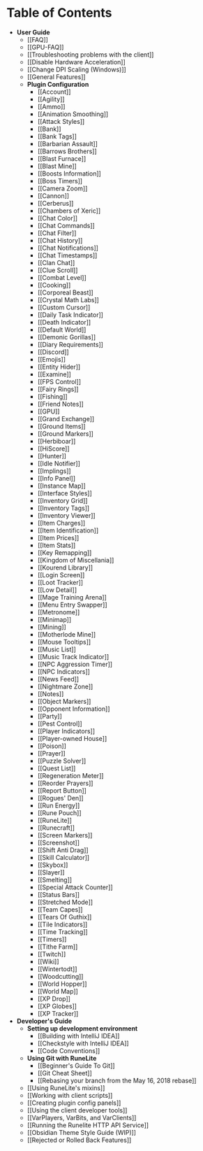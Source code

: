 # Table of Contents
* **User Guide**
  * [[FAQ]]
  * [[GPU-FAQ]]
  * [[Troubleshooting problems with the client]]
  * [[Disable Hardware Acceleration]]
  * [[Change DPI Scaling (Windows)]]
  * [[General Features]]
  * **Plugin Configuration**
    * [[Account]]
    * [[Agility]]
    * [[Ammo]]
    * [[Animation Smoothing]]
    * [[Attack Styles]]
    * [[Bank]]
    * [[Bank Tags]]
    * [[Barbarian Assault]]
    * [[Barrows Brothers]]
    * [[Blast Furnace]]
    * [[Blast Mine]]
    * [[Boosts Information]]
    * [[Boss Timers]]
    * [[Camera Zoom]]
    * [[Cannon]]
    * [[Cerberus]]
    * [[Chambers of Xeric]]
    * [[Chat Color]]
    * [[Chat Commands]]
    * [[Chat Filter]]
    * [[Chat History]]
    * [[Chat Notifications]]
    * [[Chat Timestamps]]
    * [[Clan Chat]]
    * [[Clue Scroll]]
    * [[Combat Level]]
    * [[Cooking]]
    * [[Corporeal Beast]]
    * [[Crystal Math Labs]]
    * [[Custom Cursor]]
    * [[Daily Task Indicator]]
    * [[Death Indicator]]
    * [[Default World]]
    * [[Demonic Gorillas]]
    * [[Diary Requirements]]
    * [[Discord]]
    * [[Emojis]]
    * [[Entity Hider]]
    * [[Examine]]
    * [[FPS Control]]
    * [[Fairy Rings]]
    * [[Fishing]]
    * [[Friend Notes]]
    * [[GPU]]
    * [[Grand Exchange]]
    * [[Ground Items]]
    * [[Ground Markers]]
    * [[Herbiboar]]
    * [[HiScore]]
    * [[Hunter]]
    * [[Idle Notifier]]
    * [[Implings]]
    * [[Info Panel]]
    * [[Instance Map]]
    * [[Interface Styles]]
    * [[Inventory Grid]]
    * [[Inventory Tags]]
    * [[Inventory Viewer]]
    * [[Item Charges]]
    * [[Item Identification]]
    * [[Item Prices]]
    * [[Item Stats]]
	* [[Key Remapping]]
    * [[Kingdom of Miscellania]]
    * [[Kourend Library]]
    * [[Login Screen]]
    * [[Loot Tracker]]
    * [[Low Detail]]
    * [[Mage Training Arena]]
    * [[Menu Entry Swapper]]
    * [[Metronome]]
    * [[Minimap]]
    * [[Mining]]
    * [[Motherlode Mine]]
    * [[Mouse Tooltips]]
    * [[Music List]]
    * [[Music Track Indicator]]
    * [[NPC Aggression Timer]]
    * [[NPC Indicators]]
    * [[News Feed]]
    * [[Nightmare Zone]]
    * [[Notes]]
    * [[Object Markers]]
    * [[Opponent Information]]
    * [[Party]]
    * [[Pest Control]]
    * [[Player Indicators]]
    * [[Player-owned House]]
    * [[Poison]]
    * [[Prayer]]
    * [[Puzzle Solver]]
    * [[Quest List]]
    * [[Regeneration Meter]]
    * [[Reorder Prayers]]
    * [[Report Button]]
    * [[Rogues' Den]]
    * [[Run Energy]]
    * [[Rune Pouch]]
    * [[RuneLite]]
    * [[Runecraft]]
    * [[Screen Markers]]
    * [[Screenshot]]
    * [[Shift Anti Drag]]
    * [[Skill Calculator]]
    * [[Skybox]]
    * [[Slayer]]
    * [[Smelting]]
    * [[Special Attack Counter]]
    * [[Status Bars]]
    * [[Stretched Mode]]
    * [[Team Capes]]
    * [[Tears Of Guthix]]
    * [[Tile Indicators]]
    * [[Time Tracking]]
    * [[Timers]]
    * [[Tithe Farm]]
    * [[Twitch]]
    * [[Wiki]]
    * [[Wintertodt]]
    * [[Woodcutting]]
    * [[World Hopper]]
    * [[World Map]]
    * [[XP Drop]]
    * [[XP Globes]]
    * [[XP Tracker]]
* **Developer's Guide**
  * **Setting up development environment**
    * [[Building with IntelliJ IDEA]]
    * [[Checkstyle with IntelliJ IDEA]]
    * [[Code Conventions]]
  * **Using Git with RuneLite**
    * [[Beginner's Guide To Git]]
    * [[Git Cheat Sheet]]
    * [[Rebasing your branch from the May 16, 2018 rebase]]
  * [[Using RuneLite's mixins]]
  * [[Working with client scripts]]
  * [[Creating plugin config panels]]
  * [[Using the client developer tools]]
  * [[VarPlayers, VarBits, and VarClients]]
  * [[Running the Runelite HTTP API Service]]
  * [[Obsidian Theme Style Guide (WIP)]]
  * [[Rejected or Rolled Back Features]]
